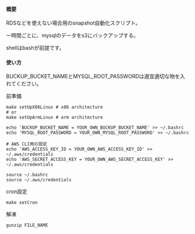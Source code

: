 #### 概要

RDSなどを使えない場合用のsnapshot自動化スクリプト。

一時間ごとに、mysqlのデータをs3にバックアップする。

shellはbashが前提です。

#### 使い方

BUCKUP_BUCKET_NAMEとMYSQL_ROOT_PASSWORDは適宜適切な物を入れてください。

前準備
```
make setUpX86Linux # x86 architecture
# or
make setUpArmLinux # arm architecture

echo 'BUCKUP_BUCKET_NAME = YOUR_OWN_BUCKUP_BUCKET_NAME' >> ~/.bashrc
echo 'MYSQL_ROOT_PASSWORD = YOUR_OWN_MYSQL_ROOT_PASSWORD' >> ~/.bashrc

# AWS CLI用の設定
echo 'AWS_ACCESS_KEY_ID = YOUR_OWN_AWS_ACCESS_KEY_ID' >> ~/.aws/credentials
echo 'AWS_SECRET_ACCESS_KEY = YOUR_OWN_AWS_SECRET_ACCESS_KEY' >> ~/.aws/credentials

source ~/.bashrc
source ~/.aws/credentials
```

cron設定
```
make setCron
```

解凍
```
gunzip FILE_NAME
```
